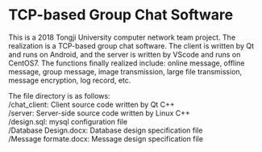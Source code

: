 # TCP-based Group Chat Software
 This is a 2018 Tongji University computer network team project. The realization is a TCP-based group chat software. The client is written by Qt and runs on Android, and the server is written by VScode and runs on CentOS7. The functions finally realized include: online message, offline message, group message, image transmission, large file transmission, message encryption, log record, etc.

 The file directory is as follows:  
 /chat_client: Client source code written by Qt C++  
 /server: Server-side source code written by Linux C++  
 /design.sql: mysql configuration file  
 /Database Design.docx: Database design specification file  
 /Message formate.docx: Message design specification file  



